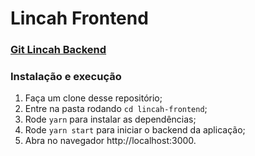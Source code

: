# Lincah Frontend

### [Git Lincah Backend](https://github.com/DiogoFGouvea/lincah-backend)

### Instalação e execução

1. Faça um clone desse repositório;
2. Entre na pasta rodando `cd lincah-frontend`;
3. Rode `yarn` para instalar as dependências;
4. Rode `yarn start` para iniciar o backend da aplicação;
5. Abra no navegador http://localhost:3000.
